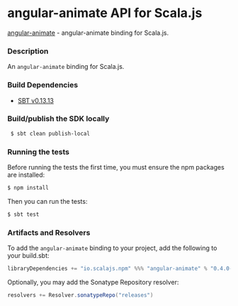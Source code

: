 angular-animate API for Scala.js
================================
[angular-animate](https://www.npmjs.com/package/angular-animate) - angular-animate binding for Scala.js.

### Description

An `angular-animate` binding for Scala.js.

### Build Dependencies

* [SBT v0.13.13](http://www.scala-sbt.org/download.html)

### Build/publish the SDK locally

```bash
 $ sbt clean publish-local
```

### Running the tests

Before running the tests the first time, you must ensure the npm packages are installed:

```bash
$ npm install
```

Then you can run the tests:

```bash
$ sbt test
```

### Artifacts and Resolvers

To add the `angular-animate` binding to your project, add the following to your build.sbt:  

```sbt
libraryDependencies += "io.scalajs.npm" %%% "angular-animate" % "0.4.0-pre5"
```

Optionally, you may add the Sonatype Repository resolver:

```sbt   
resolvers += Resolver.sonatypeRepo("releases") 
```